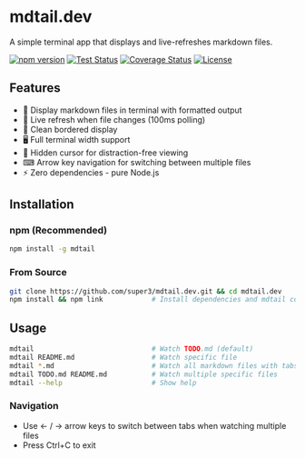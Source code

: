 # mdtail.dev

A simple terminal app that displays and live-refreshes markdown files.

[![npm version](https://badge.fury.io/js/mdtail.svg)](https://www.npmjs.com/package/mdtail)
[![Test Status](https://img.shields.io/github/actions/workflow/status/super3/mdtail.dev/test.yml?branch=main&label=tests)](https://github.com/super3/mdtail.dev/actions/workflows/test.yml)
[![Coverage Status](https://coveralls.io/repos/github/super3/mdtail.dev/badge.svg?branch=main)](https://coveralls.io/github/super3/mdtail.dev?branch=main)
[![License](https://img.shields.io/badge/license-MIT-blue.svg?label=license)](https://github.com/super3/mdtail.dev/blob/main/LICENSE)

## Features

- 📝  Display markdown files in terminal with formatted output
- 🔄  Live refresh when file changes (100ms polling)
- 🎨  Clean bordered display
- 🖥   Full terminal width support
- 👻  Hidden cursor for distraction-free viewing
- ⌨   Arrow key navigation for switching between multiple files
- ⚡  Zero dependencies - pure Node.js

## Installation

### npm (Recommended)
```bash
npm install -g mdtail
```

### From Source
```bash
git clone https://github.com/super3/mdtail.dev.git && cd mdtail.dev
npm install && npm link            # Install dependencies and mdtail command globally
```

## Usage

```bash
mdtail                             # Watch TODO.md (default)
mdtail README.md                   # Watch specific file
mdtail *.md                        # Watch all markdown files with tabs
mdtail TODO.md README.md           # Watch multiple specific files
mdtail --help                      # Show help
```

### Navigation
- Use ← / → arrow keys to switch between tabs when watching multiple files
- Press Ctrl+C to exit